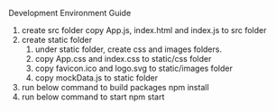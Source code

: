 Development Environment Guide
1) create src folder
   copy App.js, index.html and index.js to src folder
2) create static folder
   1) under static folder, create css and images folders.
   2) copy App.css and index.css to static/css folder
   3) copy favicon.ico and logo.svg to static/images folder
   4) copy mockData.js to static folder
3) run below command to build packages
   npm install	
4) run below command to start
   npm start
